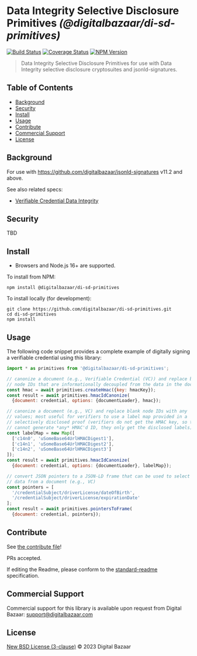 # Data Integrity Selective Disclosure Primitives _(@digitalbazaar/di-sd-primitives)_

[![Build Status](https://img.shields.io/github/actions/workflow/status/digitalbazaar/di-sd-primitives/main.yml)](https://github.com/digitalbazaar/di-sd-primitives/actions/workflow/main.yml)
[![Coverage Status](https://img.shields.io/codecov/c/github/digitalbazaar/di-sd-primitives)](https://codecov.io/gh/digitalbazaar/di-sd-primitives)
[![NPM Version](https://img.shields.io/npm/v/@digitalbazaar/di-sd-primitives.svg)](https://npm.im/@digitalbazaar/di-sd-primitives)

> Data Integrity Selective Disclosure Primitives for use with Data Integrity
selective disclosure cryptosuites and jsonld-signatures.

## Table of Contents

- [Background](#background)
- [Security](#security)
- [Install](#install)
- [Usage](#usage)
- [Contribute](#contribute)
- [Commercial Support](#commercial-support)
- [License](#license)

## Background

For use with https://github.com/digitalbazaar/jsonld-signatures v11.2 and above.

See also related specs:

* [Verifiable Credential Data Integrity](https://w3c.github.io/vc-data-integrity/)

## Security

TBD

## Install

- Browsers and Node.js 16+ are supported.

To install from NPM:

```
npm install @digitalbazaar/di-sd-primitives
```

To install locally (for development):

```
git clone https://github.com/digitalbazaar/di-sd-primitives.git
cd di-sd-primitives
npm install
```

## Usage

The following code snippet provides a complete example of digitally signing
a verifiable credential using this library:

```javascript
import * as primitives from '@digitalbazaar/di-sd-primitives';

// canonize a document (e.g., Verifiable Credential (VC)) and replace blank
// node IDs that are informationally decoupled from the data in the document
const hmac = await primitives.createHmac({key: hmacKey});
const result = await primitives.hmacIdCanonize(
  {document: credential, options: {documentLoader}, hmac});

// canonize a document (e.g., VC) and replace blank node IDs with any
// values; most useful for verifiers to use a label map provided in a
// selectively disclosed proof (verifiers do not get the HMAC key, so they
// cannot generate *any* HMAC'd ID, they only get the disclosed labels)
const labelMap = new Map([
  ['c14n0', 'uSomeBase64UrlHMACDigest1'],
  ['c14n1', 'uSomeBase64UrlHMACDigest2'],
  ['c14n2', 'uSomeBase64UrlHMACDigest3']
]);
const result = await primitives.hmacIdCanonize(
  {document: credential, options: {documentLoader}, labelMap});

// convert JSON pointers to a JSON-LD frame that can be used to select
// data from a document (e.g., VC)
const pointers = [
  '/credentialSubject/driverLicense/dateOfBirth',
  '/credentialSubject/driverLicense/expirationDate'
];
const result = await primitives.pointersToFrame(
  {document: credential, pointers});
```

## Contribute

See [the contribute file](https://github.com/digitalbazaar/bedrock/blob/master/CONTRIBUTING.md)!

PRs accepted.

If editing the Readme, please conform to the
[standard-readme](https://github.com/RichardLitt/standard-readme) specification.

## Commercial Support

Commercial support for this library is available upon request from
Digital Bazaar: support@digitalbazaar.com

## License

[New BSD License (3-clause)](LICENSE) © 2023 Digital Bazaar
